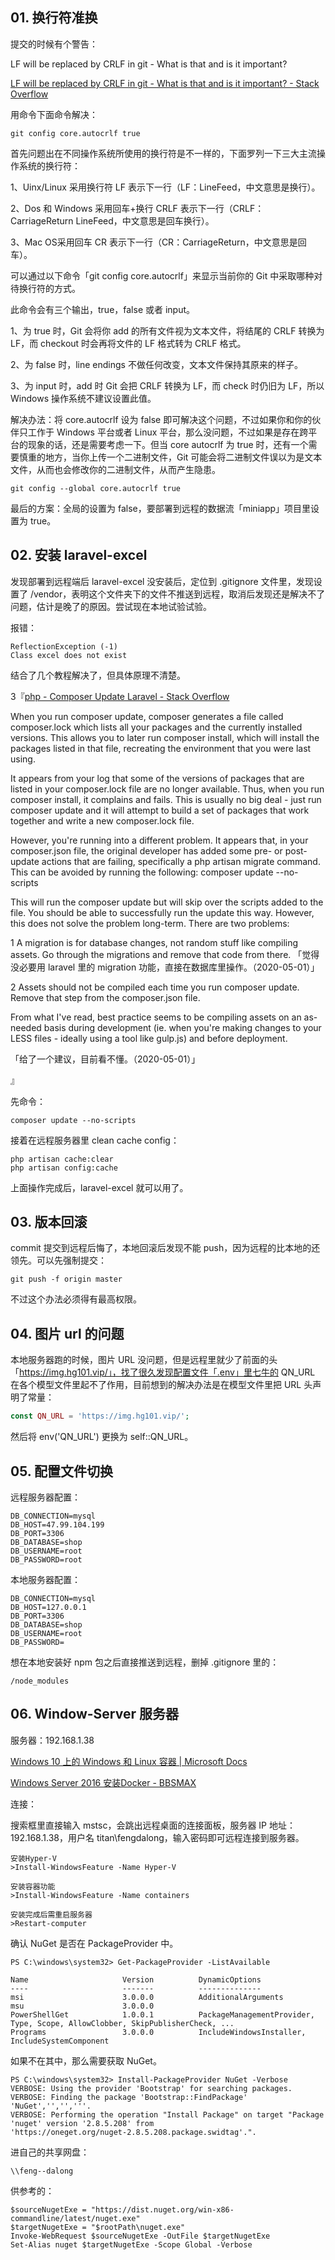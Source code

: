 ## 01. 换行符准换

提交的时候有个警告：

LF will be replaced by CRLF in git - What is that and is it important?

[LF will be replaced by CRLF in git - What is that and is it important? - Stack Overflow](https://stackoverflow.com/questions/5834014/lf-will-be-replaced-by-crlf-in-git-what-is-that-and-is-it-important)

用命令下面命令解决：

    git config core.autocrlf true

首先问题出在不同操作系统所使用的换行符是不一样的，下面罗列一下三大主流操作系统的换行符：

1、Uinx/Linux 采用换行符 LF 表示下一行（LF：LineFeed，中文意思是换行）。

2、Dos 和 Windows 采用回车+换行 CRLF 表示下一行（CRLF：CarriageReturn LineFeed，中文意思是回车换行）。

3、Mac OS采用回车 CR 表示下一行（CR：CarriageReturn，中文意思是回车）。

可以通过以下命令「git config core.autocrlf」来显示当前你的 Git 中采取哪种对待换行符的方式。

此命令会有三个输出，true，false 或者 input。

 1、为 true 时，Git 会将你 add 的所有文件视为文本文件，将结尾的 CRLF 转换为 LF，而 checkout 时会再将文件的 LF 格式转为 CRLF 格式。

2、为 false 时，line endings 不做任何改变，文本文件保持其原来的样子。

3、为 input 时，add 时 Git 会把 CRLF 转换为 LF，而 check 时仍旧为 LF，所以 Windows 操作系统不建议设置此值。

解决办法：将 core.autocrlf 设为 false 即可解决这个问题，不过如果你和你的伙伴只工作于 Windows 平台或者 Linux 平台，那么没问题，不过如果是存在跨平台的现象的话，还是需要考虑一下。但当 core autocrlf 为 true 时，还有一个需要慎重的地方，当你上传一个二进制文件，Git 可能会将二进制文件误以为是文本文件，从而也会修改你的二进制文件，从而产生隐患。

    git config --global core.autocrlf true

最后的方案：全局的设置为 false，要部署到远程的数据流「miniapp」项目里设置为 true。

## 02. 安装 laravel-excel 

发现部署到远程端后 laravel-excel 没安装后，定位到 .gitignore 文件里，发现设置了 /vendor，表明这个文件夹下的文件不推送到远程，取消后发现还是解决不了问题，估计是晚了的原因。尝试现在本地试验试验。

报错：

```
ReflectionException (-1)
Class excel does not exist
```

结合了几个教程解决了，但具体原理不清楚。

3『[php - Composer Update Laravel - Stack Overflow](https://stackoverflow.com/questions/24782960/composer-update-laravel)

When you run composer update, composer generates a file called composer.lock which lists all your packages and the currently installed versions. This allows you to later run composer install, which will install the packages listed in that file, recreating the environment that you were last using.

It appears from your log that some of the versions of packages that are listed in your composer.lock file are no longer available. Thus, when you run composer install, it complains and fails. This is usually no big deal - just run composer update and it will attempt to build a set of packages that work together and write a new composer.lock file.

However, you're running into a different problem. It appears that, in your composer.json file, the original developer has added some pre- or post- update actions that are failing, specifically a php artisan migrate command. This can be avoided by running the following: composer update --no-scripts

This will run the composer update but will skip over the scripts added to the file. You should be able to successfully run the update this way. However, this does not solve the problem long-term. There are two problems:

1 A migration is for database changes, not random stuff like compiling assets. Go through the migrations and remove that code from there. 「觉得没必要用 laravel 里的 migration 功能，直接在数据库里操作。（2020-05-01）」

2 Assets should not be compiled each time you run composer update. Remove that step from the composer.json file.

From what I've read, best practice seems to be compiling assets on an as-needed basis during development (ie. when you're making changes to your LESS files - ideally using a tool like gulp.js) and before deployment.

「给了一个建议，目前看不懂。（2020-05-01）」

』

先命令：

    composer update --no-scripts

接着在远程服务器里 clean cache config：

```
php artisan cache:clear
php artisan config:cache
```

上面操作完成后，laravel-excel 就可以用了。

## 03. 版本回滚

commit 提交到远程后悔了，本地回滚后发现不能 push，因为远程的比本地的还领先。可以先强制提交：

    git push -f origin master
    
不过这个办法必须得有最高权限。

## 04. 图片 url 的问题

本地服务器跑的时候，图片 URL 没问题，但是远程里就少了前面的头「https://img.hg101.vip/」，找了很久发现配置文件「.env」里七牛的 QN_URL 在各个模型文件里起不了作用，目前想到的解决办法是在模型文件里把 URL 头声明了常量：

```php
const QN_URL = 'https://img.hg101.vip/'; 
```

然后将 env('QN_URL') 更换为 self::QN_URL。

## 05. 配置文件切换

远程服务器配置：

```
DB_CONNECTION=mysql
DB_HOST=47.99.104.199
DB_PORT=3306
DB_DATABASE=shop
DB_USERNAME=root
DB_PASSWORD=root
```

本地服务器配置：

```
DB_CONNECTION=mysql
DB_HOST=127.0.0.1
DB_PORT=3306
DB_DATABASE=shop
DB_USERNAME=root
DB_PASSWORD=
```

想在本地安装好 npm 包之后直接推送到远程，删掉 .gitignore 里的：

```
/node_modules
```

## 06. Window-Server 服务器

服务器：192.168.1.38

[Windows 10 上的 Windows 和 Linux 容器 | Microsoft Docs](https://docs.microsoft.com/zh-cn/virtualization/windowscontainers/quick-start/set-up-environment?tabs=Windows-Server)

[Windows Server 2016 安装Docker - BBSMAX](https://www.bbsmax.com/A/QW5YeK7q5m/)

连接：

搜索框里直接输入 mstsc，会跳出远程桌面的连接面板，服务器 IP 地址：192.168.1.38，用户名 titan\fengdalong，输入密码即可远程连接到服务器。

```·1q
安装Hyper-V
>Install-WindowsFeature -Name Hyper-V

安装容器功能
>Install-WindowsFeature -Name containers

安装完成后需重启服务器
>Restart-computer
```

确认 NuGet 是否在 PackageProvider 中。

```
PS C:\windows\system32> Get-PackageProvider -ListAvailable

Name                     Version          DynamicOptions
----                     -------          --------------
msi                      3.0.0.0          AdditionalArguments
msu                      3.0.0.0
PowerShellGet            1.0.0.1          PackageManagementProvider, Type, Scope, AllowClobber, SkipPublisherCheck, ...
Programs                 3.0.0.0          IncludeWindowsInstaller, IncludeSystemComponent
```

如果不在其中，那么需要获取 NuGet。

```
PS C:\windows\system32> Install-PackageProvider NuGet -Verbose
VERBOSE: Using the provider 'Bootstrap' for searching packages.
VERBOSE: Finding the package 'Bootstrap::FindPackage' 'NuGet','','','''.
VERBOSE: Performing the operation "Install Package" on target "Package 'nuget' version '2.8.5.208' from
'https://oneget.org/nuget-2.8.5.208.package.swidtag'.".
```

进自己的共享网盘：

```
\\feng--dalong
```

供参考的：

```
$sourceNugetExe = "https://dist.nuget.org/win-x86-commandline/latest/nuget.exe"
$targetNugetExe = "$rootPath\nuget.exe"
Invoke-WebRequest $sourceNugetExe -OutFile $targetNugetExe
Set-Alias nuget $targetNugetExe -Scope Global -Verbose
```
